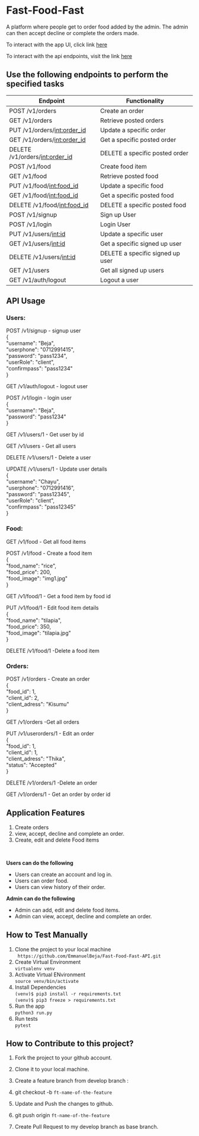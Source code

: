 # Fast-Food-Fast


A platform where people get to order food added by the admin. The admin can then accept decline or complete the orders made.

  To interact with the app UI, click link
  [here](https://emmanuelbeja.github.io/Fast-Food-Fast/)<br>

   To interact with the api endpoints, visit the link [here](https://emmanuelbeja-fast-food-fast.herokuapp.com/)<br>

## Use the following endpoints to perform the specified tasks

  | 	Endpoint                       | Functionality                                  |                  
  | ---------------------------------| -----------------------------------------------|
  | POST /v1/orders                  | Create an order                                |
  | GET /v1/orders                   | Retrieve posted orders                         |
  | PUT /v1/orders/<int:order_id>    | Update a specific order                        |                         
  | GET /v1/orders/<int:order_id>    | Get a specific posted order                    |
  | DELETE /v1/orders/<int:order_id> | DELETE a specific posted order                 |
  | POST /v1/food                    | Create food item                               |
  | GET /v1/food                     | Retrieve posted food                           |
  | PUT /v1/food/<int:food_id>       | Update a specific food                         |                         
  | GET /v1/food/<int:food_id>       | Get a specific posted food                     |
  | DELETE /v1/food/<int:food_id>    | DELETE a specific posted food                  |
  | POST /v1/signup                  | Sign up User                                   |
  | POST /v1/login                   | Login User                                     |
  | PUT /v1/users/<int:id>           | Update a specific user                         |                         
  | GET /v1/users/<int:id>           | Get a specific signed up user                  |
  | DELETE /v1/users/<int:id>        | DELETE a specific signed up user               |
  | GET /v1/users                    | Get all signed up users                        |
  | GET /v1/auth/logout              | Logout a user                                  |


## API Usage

### Users:

POST /v1/signup - signup user
<br>
{
        <br>
	"username": "Beja", 
	<br>
	"userphone": "0712991415", 
	<br>
	"password": "pass1234", 
	<br>
	"userRole": "client",
	<br>
	"confirmpass": "pass1234"
	<br>
}


GET /v1/auth/logout  - logout user


POST /v1/login  - login user
<br>
{       <br>
	"username": "Beja",
	<br>
	"password": "pass1234"
	<br>
}


GET /v1/users/1  - Get user by id


GET /v1/users  - Get all users


DELETE /v1/users/1  - Delete a user


UPDATE /v1/users/1  - Update user details
<br>
{
        <br>
	"username": "Chayu",
	<br>
	"userphone": "0712991416",
	<br>
	"password": "pass12345",
	<br>
	"userRole": "client",
	<br>
	"confirmpass": "pass12345"
	<br>
}


### Food:

GET /v1/food  - Get all food items


POST /v1/food  - Create a food item
<br>
{       <br>
	"food_name": "rice",
	<br>
	"food_price": 200,
	<br>
	"food_image": "img1.jpg"
	<br>
}


GET /v1/food/1  - Get a food item by food id


PUT /v1/food/1  - Edit food item details
<br>
{       <br>
	"food_name": "tilapia",
	<br>
	"food_price": 350,
	<br>
	"food_image": "tilapia.jpg"
	<br>
}


DELETE /v1/food/1  -Delete a food item


### Orders:

POST /v1/orders  - Create an order
<br>
{       <br>
	"food_id": 1,
	<br>
	"client_id": 2,
	<br>
	"client_adress": "Kisumu"
	<br>
}


GET /v1/orders -Get all orders


PUT /v1/userorders/1  - Edit an order
<br>
{       <br>
	"food_id": 1,
	<br>
	"client_id": 1,
	<br>
	"client_adress": "Thika",
	<br>
	"status": "Accepted"
	<br>
}


DELETE /v1/orders/1  -Delete an order


GET /v1/orders/1  - Get an order by order id


## Application Features

1. Create orders
2. view, accept, decline and complete an order.
3. Create, edit and delete Food items

<br>

**Users can do the following**

* Users can create an account and log in.
* Users can order food.
* Users can view history of their order.

**Admin can do the following**
* Admin can add, edit and delete food items.
* Admin can view, accept, decline and complete an order.

## How to Test Manually
1. Clone the project to your local machine <br>
		` https://github.com/EmmanuelBeja/Fast-Food-Fast-API.git`
2. Create Virtual Environment <br>
		`virtualenv venv`
3. Activate Virtual ENvironment<br>
		`source venv/bin/activate`
4. Install Dependencies<br>
		`(venv)$ pip3 install -r requirements.txt` <br>
		`(venv)$ pip3 freeze > requirements.txt` <br>
5. Run the app <br>
		`python3 run.py`<br>
6. Run tests <br>
		`pytest`
		<br>
## How to Contribute to this project?

1. Fork the project to your github account.

2. Clone it to your local machine.

3. Create a feature branch from develop branch :

4. git checkout -b `ft-name-of-the-feature`

5. Update and Push the changes to github.

6. git push origin `ft-name-of-the-feature`

7. Create Pull Request to my develop branch as base branch.
